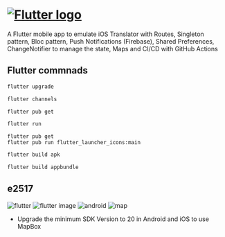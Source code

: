 # [![Flutter logo][]][flutter.dev]

A Flutter mobile app to emulate iOS Translator with Routes, Singleton pattern, Bloc pattern, Push Notifications (Firebase), Shared Preferences, ChangeNotifier to manage the state, Maps and CI/CD with GitHub Actions

## Flutter commnads

```python
flutter upgrade
```

```python
flutter channels
```

```python
flutter pub get
```

```python
flutter run
```

```
flutter pub get
flutter pub run flutter_launcher_icons:main
```

```python
flutter build apk
```

```python
flutter build appbundle
```

## e2517


![flutter][]
![flutter image][]
![android][]
![map][]

[flutter logo]: https://raw.githubusercontent.com/flutter/website/master/src/_assets/image/flutter-lockup.png
[flutter.dev]: https://flutter.dev
[dart platform diagram]: https://github.com/flutter/website/blob/master/src/images/homepage/dart-diagram-small.png
[android]: http://achoweb.es/wp-content/uploads/2020/10/translate.png
[flutter image]: http://achoweb.es/wp-content/uploads/2020/10/Translator.png
[flutter]: http://achoweb.es/wp-content/uploads/2020/10/translate.png
[map]: http://achoweb.es/wp-content/uploads/2020/10/Maps.png

* Upgrade the minimum SDK Version to 20 in Android and iOS to use MapBox 
